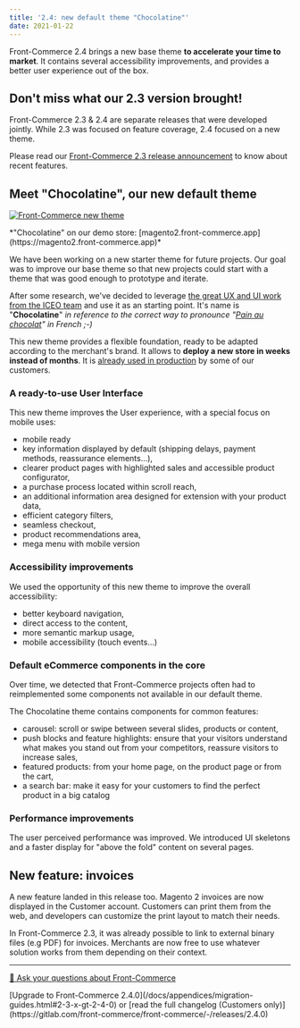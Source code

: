```yaml
---
title: '2.4: new default theme "Chocolatine"'
date: 2021-01-22
---
```


Front-Commerce 2.4 brings a new base theme **to accelerate your time to market**. It contains several accessibility improvements, and provides a better user experience out of the box.

<!-- more -->

## Don't miss what our 2.3 version brought!

Front-Commerce 2.3 & 2.4 are separate releases that were developed jointly.
While 2.3 was focused on feature coverage, 2.4 focused on a new theme.

Please read our [Front-Commerce 2.3 release announcement](/changelog/front-commerce-2.3/) to know about recent features.

## Meet "Chocolatine", our new default theme

[![Front-Commerce new theme](/images/blog/chocolatine.jpg)](https://magento2.front-commerce.app)

<div class="center">
*"Chocolatine" on our demo store: [magento2.front-commerce.app](https://magento2.front-commerce.app)*
</div>

We have been working on a new starter theme for future projects.
Our goal was to improve our base theme so that new projects could start with a theme that was good enough to prototype and iterate.

After some research, we've decided to leverage [the great UX and UI work from the ICEO team](https://www.behance.net/gallery/86012235/eCommerce-Free-UI-Kit) and use it as an starting point.
It's name is "**Chocolatine**" _in reference to the correct way to pronounce "[Pain au chocolat](https://en.wikipedia.org/wiki/Pain_au_chocolat)" in French ;-)_

This new theme provides a flexible foundation, ready to be adapted according to the merchant's brand. It allows to **deploy a new store in weeks instead of months**. It is [already used in production](https://www.lilinappy.fr/) by some of our customers.

### A ready-to-use User Interface

This new theme improves the User experience, with a special focus on mobile uses:

- mobile ready
- key information displayed by default (shipping delays, payment methods, reassurance elements…),
- clearer product pages with highlighted sales and accessible product configurator,
- a purchase process located within scroll reach,
- an additional information area designed for extension with your product data,
- efficient category filters,
- seamless checkout,
- product recommendations area,
- mega menu with mobile version

### Accessibility improvements

We used the opportunity of this new theme to improve the overall accessibility:

- better keyboard navigation,
- direct access to the content,
- more semantic markup usage,
- mobile accessibility (touch events…)

### Default eCommerce components in the core

Over time, we detected that Front-Commerce projects often had to reimplemented some components not available in our default theme.

The Chocolatine theme contains components for common features:

- carousel: scroll or swipe between several slides, products or content,
- push blocks and feature highlights: ensure that your visitors understand what makes you stand out from your competitors, reassure visitors to increase sales,
- featured products: from your home page, on the product page or from the cart,
- a search bar: make it easy for your customers to find the perfect product in a big catalog

### Performance improvements

The user perceived performance was improved. We introduced UI skeletons and a faster display for "above the fold" content on several pages.

## New feature: invoices

A new feature landed in this release too.
Magento 2 invoices are now displayed in the Customer account. Customers can print them from the web, and developers can customize the print layout to match their needs.

In Front-Commerce 2.3, it was already possible to link to external binary files (e.g PDF) for invoices. Merchants are now free to use whatever solution works from them depending on their context.

<hr />
<div class="center">
  <p>
    <a class="link primary button" href="https://www.front-commerce.com/en/contact-us/">💌 Ask your questions about Front-Commerce</a>
  </p>
  <p>
    [Upgrade to Front-Commerce 2.4.0](/docs/appendices/migration-guides.html#2-3-x-gt-2-4-0) or [read the full changelog (Customers only)](https://gitlab.com/front-commerce/front-commerce/-/releases/2.4.0)
  </p>
</div>
